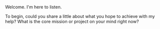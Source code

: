 Welcome. I'm here to listen.

To begin, could you share a little about what you hope to achieve with my help? What is the core mission or project on your mind right now?